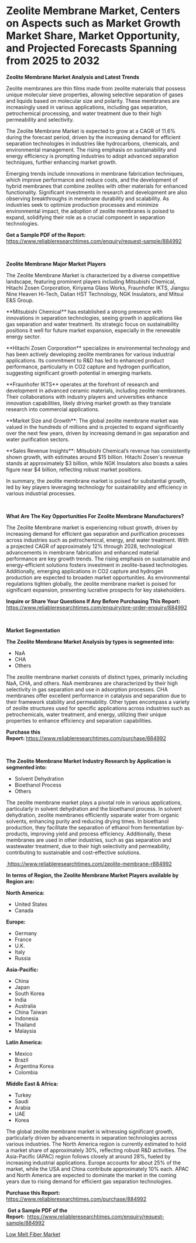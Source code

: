 <p><h1>Zeolite Membrane Market, Centers on Aspects such as Market Growth Market Share, Market Opportunity, and Projected Forecasts Spanning from 2025 to 2032</h1></p><p><strong>Zeolite Membrane Market Analysis and Latest Trends</strong></p>
<p><p>Zeolite membranes are thin films made from zeolite materials that possess unique molecular sieve properties, allowing selective separation of gases and liquids based on molecular size and polarity. These membranes are increasingly used in various applications, including gas separation, petrochemical processing, and water treatment due to their high permeability and selectivity.</p><p>The Zeolite Membrane Market is expected to grow at a CAGR of 11.6% during the forecast period, driven by the increasing demand for efficient separation technologies in industries like hydrocarbons, chemicals, and environmental management. The rising emphasis on sustainability and energy efficiency is prompting industries to adopt advanced separation techniques, further enhancing market growth. </p><p>Emerging trends include innovations in membrane fabrication techniques, which improve performance and reduce costs, and the development of hybrid membranes that combine zeolites with other materials for enhanced functionality. Significant investments in research and development are also observing breakthroughs in membrane durability and scalability. As industries seek to optimize production processes and minimize environmental impact, the adoption of zeolite membranes is poised to expand, solidifying their role as a crucial component in separation technologies.</p></p>
<p><strong>Get a Sample PDF of the Report:&nbsp;</strong> <a href="https://www.reliableresearchtimes.com/enquiry/request-sample/884992?utm_campaign=3061&utm_medium=2&utm_source=Github&utm_content=ia&utm_term=02042025&utm_id=zeolite-membrane">https://www.reliableresearchtimes.com/enquiry/request-sample/884992</a></p>
<p>&nbsp;</p>
<p><strong>Zeolite Membrane Major Market Players</strong></p>
<p><p>The Zeolite Membrane Market is characterized by a diverse competitive landscape, featuring prominent players including Mitsubishi Chemical, Hitachi Zosen Corporation, Kiriyama Glass Works, Fraunhofer IKTS, Jiangsu Nine Heaven Hi-Tech, Dalian HST Technology, NGK Insulators, and Mitsui E&S Group.</p><p>**Mitsubishi Chemical** has established a strong presence with innovations in separation technologies, seeing growth in applications like gas separation and water treatment. Its strategic focus on sustainability positions it well for future market expansion, especially in the renewable energy sector.</p><p>**Hitachi Zosen Corporation** specializes in environmental technology and has been actively developing zeolite membranes for various industrial applications. Its commitment to R&D has led to enhanced product performance, particularly in CO2 capture and hydrogen purification, suggesting significant growth potential in emerging markets.</p><p>**Fraunhofer IKTS** operates at the forefront of research and development in advanced ceramic materials, including zeolite membranes. Their collaborations with industry players and universities enhance innovation capabilities, likely driving market growth as they translate research into commercial applications.</p><p>**Market Size and Growth**: The global zeolite membrane market was valued in the hundreds of millions and is projected to expand significantly over the next few years, driven by increasing demand in gas separation and water purification sectors.</p><p>**Sales Revenue Insights**: Mitsubishi Chemical’s revenue has consistently shown growth, with estimates around $15 billion. Hitachi Zosen's revenue stands at approximately $3 billion, while NGK Insulators also boasts a sales figure near $4 billion, reflecting robust market positions.</p><p>In summary, the zeolite membrane market is poised for substantial growth, led by key players leveraging technology for sustainability and efficiency in various industrial processes.</p></p>
<p>&nbsp;</p>
<p><strong>What Are The Key Opportunities For Zeolite Membrane Manufacturers?</strong></p>
<p><p>The Zeolite Membrane market is experiencing robust growth, driven by increasing demand for efficient gas separation and purification processes across industries such as petrochemical, energy, and water treatment. With a projected CAGR of approximately 12% through 2028, technological advancements in membrane fabrication and enhanced material performance are key growth trends. The rising emphasis on sustainable and energy-efficient solutions fosters investment in zeolite-based technologies. Additionally, emerging applications in CO2 capture and hydrogen production are expected to broaden market opportunities. As environmental regulations tighten globally, the zeolite membrane market is poised for significant expansion, presenting lucrative prospects for key stakeholders.</p></p>
<p><strong>Inquire or Share Your Questions If Any Before Purchasing This Report:</strong> <a href="https://www.reliableresearchtimes.com/enquiry/pre-order-enquiry/884992?utm_campaign=3061&utm_medium=2&utm_source=Github&utm_content=ia&utm_term=02042025&utm_id=zeolite-membrane">https://www.reliableresearchtimes.com/enquiry/pre-order-enquiry/884992</a></p>
<p>&nbsp;</p>
<p><strong>Market Segmentation</strong></p>
<p><strong>The Zeolite Membrane Market Analysis by types is segmented into:</strong></p>
<p><ul><li>NaA</li><li>CHA</li><li>Others</li></ul></p>
<p><p>The zeolite membrane market consists of distinct types, primarily including NaA, CHA, and others. NaA membranes are characterized by their high selectivity in gas separation and use in adsorption processes. CHA membranes offer excellent performance in catalysis and separation due to their framework stability and permeability. Other types encompass a variety of zeolite structures used for specific applications across industries such as petrochemicals, water treatment, and energy, utilizing their unique properties to enhance efficiency and separation capabilities.</p></p>
<p><strong>Purchase this Report:&nbsp;</strong><a href="https://www.reliableresearchtimes.com/purchase/884992?utm_campaign=3061&utm_medium=2&utm_source=Github&utm_content=ia&utm_term=02042025&utm_id=zeolite-membrane">https://www.reliableresearchtimes.com/purchase/884992</a></p>
<p>&nbsp;</p>
<p><strong>The Zeolite Membrane Market Industry Research by Application is segmented into:</strong></p>
<p><ul><li>Solvent Dehydration</li><li>Bioethanol Process</li><li>Others</li></ul></p>
<p><p>The zeolite membrane market plays a pivotal role in various applications, particularly in solvent dehydration and the bioethanol process. In solvent dehydration, zeolite membranes efficiently separate water from organic solvents, enhancing purity and reducing drying times. In bioethanol production, they facilitate the separation of ethanol from fermentation by-products, improving yield and process efficiency. Additionally, these membranes are used in other industries, such as gas separation and wastewater treatment, due to their high selectivity and permeability, contributing to sustainable and cost-effective solutions.</p></p>
<p><a href="https://www.reliableresearchtimes.com/zeolite-membrane-r884992?utm_campaign=3061&utm_medium=2&utm_source=Github&utm_content=ia&utm_term=02042025&utm_id=zeolite-membrane">&nbsp;https://www.reliableresearchtimes.com/zeolite-membrane-r884992</a></p>
<p><strong>In terms of Region, the Zeolite Membrane Market Players available by Region are:</strong></p>
<p>
    <p> <strong> North America: </strong>
        <ul>
            <li>United States</li>
            <li>Canada</li>
        </ul>
        </p> 
    <p> <strong> Europe: </strong>
        <ul>
            <li>Germany</li>
            <li>France</li>
            <li>U.K.</li>
            <li>Italy</li>
            <li>Russia</li>
        </ul>
        </p> 
    <p> <strong> Asia-Pacific: </strong>
        <ul>
            <li>China</li>
            <li>Japan</li>
            <li>South Korea</li>
            <li>India</li>
            <li>Australia</li>
            <li>China Taiwan</li>
            <li>Indonesia</li>
            <li>Thailand</li>
            <li>Malaysia</li>
        </ul>
        </p> 
    <p> <strong> Latin America: </strong>
        <ul>
            <li>Mexico</li>
            <li>Brazil</li>
            <li>Argentina Korea</li>
            <li>Colombia</li>
        </ul>
        </p> 
    <p> <strong> Middle East & Africa: </strong>
        <ul>
            <li>Turkey</li>
            <li>Saudi</li>
            <li>Arabia</li>
            <li>UAE</li>
            <li>Korea</li>
        </ul>
    </p>
    </p>
<p><p>The global zeolite membrane market is witnessing significant growth, particularly driven by advancements in separation technologies across various industries. The North America region is currently estimated to hold a market share of approximately 30%, reflecting robust R&D activities. The Asia-Pacific (APAC) region follows closely at around 28%, fueled by increasing industrial applications. Europe accounts for about 25% of the market, while the USA and China contribute approximately 10% each. APAC and North America are expected to dominate the market in the coming years due to rising demand for efficient gas separation technologies.</p></p>
<p><strong>Purchase this Report: </strong><a href="https://www.reliableresearchtimes.com/purchase/884992?utm_campaign=3061&utm_medium=2&utm_source=Github&utm_content=ia&utm_term=02042025&utm_id=zeolite-membrane">https://www.reliableresearchtimes.com/purchase/884992</a></p>
<p>&nbsp;<strong>Get a Sample PDF of the Report:&nbsp;&nbsp;</strong><a href="https://www.reliableresearchtimes.com/enquiry/request-sample/884992?utm_campaign=3061&utm_medium=2&utm_source=Github&utm_content=ia&utm_term=02042025&utm_id=zeolite-membrane">https://www.reliableresearchtimes.com/enquiry/request-sample/884992</a></p>
<p><strong></strong></p>
<p><p><a href="https://github.com/voigttyagi/Market-Research-Report-List-1/blob/main/low-melt-fiber-market.md?utm_campaign=3061&utm_medium=2&utm_source=Github&utm_content=ia&utm_term=02042025&utm_id=zeolite-membrane">Low Melt Fiber Market</a></p></p>